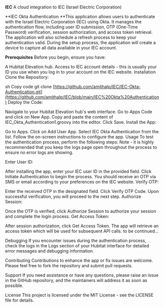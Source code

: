 **IEC**
A cloud integration to IEC (Israel Electric Corporation)

**IEC Okta Authentication
**This application allows users to authenticate with the Israel Electric Corporation (IEC) using Okta. It manages the authentication flow, including user ID submission, OTP (One-Time Password) verification, session authorization, and access token retrieval. The application will also schedule a refresh process to keep your authentication valid. During the setup process, the application will create a device to capture all data available in your IEC account.

**Prerequisites**
Before you begin, ensure you have:

A Hubitat Elevation hub.
Access to IEC account details - this is usually your ID you use when you log in to your account on the IEC website.
Installation
Clone the Repository:

sh
Copy code
git clone [https://github.com/amithalp/IEC/IEC-Okta-Authentication.git](https://github.com/amithalp/IEC/blob/main/IEC%20Okta%20Authentication)
Deploy the Code:

Navigate to your Hubitat Elevation hub's web interface.
Go to Apps Code and click on New App.
Copy and paste the content of IEC_Okta_Authentication1.groovy into the editor.
Click Save.
Install the App:

Go to Apps.
Click on Add User App.
Select IEC Okta Authentication from the list.
Follow the on-screen instructions to configure the app.
Usage
To test the authentication process, perform the following steps:
Note - it is highly recommended that you keep the logs page open throughout the process to ensure no error logs are showing.

Enter User ID:

After installing the app, enter your IEC user ID in the provided field.
Click Initiate Authentication to begin the process. You should receive an OTP via SMS or email according to your preferences on the IEC website.
Verify OTP:

Enter the received OTP in the designated field.
Click Verify OTP Code. Upon successful verification, you will proceed to the next step.
Authorize Session:

Once the OTP is verified, click Authorize Session to authorize your session and complete the login process.
Get Access Token:

After session authorization, click Get Access Token.
The app will retrieve an access token which will be used for subsequent API calls.
to be continued...

Debugging
If you encounter issues during the authentication process, check the logs in the Logs section of your Hubitat interface for detailed error messages and debugging information.

Contributing
Contributions to enhance the app or fix issues are welcome. Please feel free to fork the repository and submit pull requests.

Support
If you need assistance or have any questions, please raise an issue in the GitHub repository, and the maintainers will address it as soon as possible.

License
This project is licensed under the MIT License - see the LICENSE file for details.
